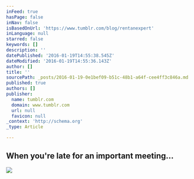 ```yaml
---
inFeed: true
hasPage: false
inNav: false
isBasedOnUrl: 'https://www.tumblr.com/blog/rentanexpert'
inLanguage: null
starred: false
keywords: []
description: ''
datePublished: '2016-01-19T14:55:38.545Z'
dateModified: '2016-01-19T14:55:36.143Z'
author: []
title: ''
sourcePath: _posts/2016-01-19-0e1bef09-b51c-48b1-a64f-cee4ff3c846a.md
published: true
authors: []
publisher:
  name: tumblr.com
  domain: www.tumblr.com
  url: null
  favicon: null
_context: 'http://schema.org'
_type: Article

---
```

## **When you're late for an important meeting...**
![](https://45.media.tumblr.com/e9e2b366d431fc5edcab8f66f3fdc8f1/tumblr_npetzooreC1uo2gc8o1_500.gif)